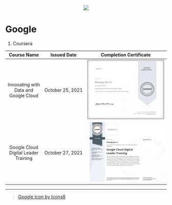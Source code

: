 <p align='center'>
  <img src="https://img.icons8.com/fluency/128/000000/google-logo.png"/>
</p>

# Google
1. Coursera

|Course Name|Issued Date|Completion Certificate|
|:--------:|:----------:|:--------------------:|
|Innovating with Data and Google Cloud|October&nbsp;25,&nbsp;2021|<a href="https://www.coursera.org/account/accomplishments/verify/XK5KVLK65E8B"><img src="./Images/Coursera_Google_Innovating with Data and Google Cloud.png"/></a>|
|Google Cloud Digital Leader Training|October&nbsp;27,&nbsp;2021|<a href="https://www.coursera.org/account/accomplishments/professional-cert/NCRX5RKMRDBK"><img src="./Images/Coursera_Google_Google Cloud Digital Leader Training.png"/></a>|


---
> <a href="https://icons8.com/icon/V5cGWnc9R4xj/google">Google icon by Icons8</a>
